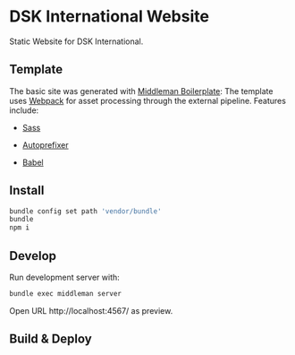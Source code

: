 # DSK International Website

Static Website for DSK International.

## Template

The basic site was generated with [Middleman Boilerplate]:
The template uses [Webpack] for asset processing through the external pipeline. Features include:

- [Sass]
- [Autoprefixer]
- [Babel]

  [Webpack]: https://webpack.js.org/
  [Sass]: https://sass-lang.com
  [Autoprefixer]: https://github.com/postcss/autoprefixer
  [Babel]: https://babeljs.io
  [Middleman Boilerplate]: https://github.com/Rjoss/middleman-webpack-bootstrap

## Install

```sh
bundle config set path 'vendor/bundle'
bundle
npm i
```

## Develop

Run development server with:

```sh
bundle exec middleman server
```

Open URL http://localhost:4567/ as preview.

## Build & Deploy

<TBD>
